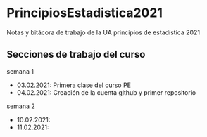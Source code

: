# PrincipiosEstadistica2021
Notas y bitácora de trabajo de la UA principios de estadística 2021


## Secciones de trabajo del curso 

semana 1
+ 03.02.2021: Primera clase del curso PE
+ 04.02.2021: Creación de la cuenta github  y primer repositorio

semana 2
+ 10.02.2021:
+  11.02.2021:
